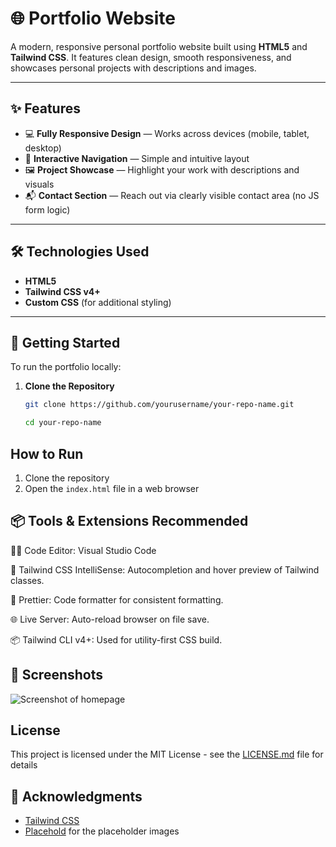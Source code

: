# 🌐 Portfolio Website

A modern, responsive personal portfolio website built using **HTML5** and **Tailwind CSS**. It features clean design, smooth responsiveness, and showcases personal projects with descriptions and images.

---

## ✨ Features

- 💻 **Fully Responsive Design** — Works across devices (mobile, tablet, desktop)
- 🧭 **Interactive Navigation** — Simple and intuitive layout
- 🖼 **Project Showcase** — Highlight your work with descriptions and visuals
- 📬 **Contact Section** — Reach out via clearly visible contact area (no JS form logic)

---

## 🛠 Technologies Used

- **HTML5**
- **Tailwind CSS v4+**
- **Custom CSS** (for additional styling)

---

## 🚀 Getting Started

To run the portfolio locally:

1. **Clone the Repository**

   ```bash
   git clone https://github.com/yourusername/your-repo-name.git

   cd your-repo-name

   ```

## How to Run

1. Clone the repository
2. Open the `index.html` file in a web browser

## 📦 Tools & Extensions Recommended

👨‍💻 Code Editor: Visual Studio Code

🎨 Tailwind CSS IntelliSense: Autocompletion and hover preview of Tailwind classes.

🧼 Prettier: Code formatter for consistent formatting.

🌐 Live Server: Auto-reload browser on file save.

📦 Tailwind CLI v4+: Used for utility-first CSS build.

## 📄 Screenshots

![Screenshot of homepage](https://placehold.co/1200x800)

## License

This project is licensed under the MIT License - see the [LICENSE.md](LICENSE.md) file for details

## 🙏 Acknowledgments

- [Tailwind CSS](https://tailwindcss.com/)
- [Placehold](https://placehold.co/) for the placeholder images
